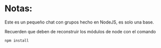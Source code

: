 # Notas:

Este es un pequeño chat con grupos hecho en NodeJS, es solo una base.

Recuerden que deben de reconstruir los módulos de node con el comando

```
npm install
```